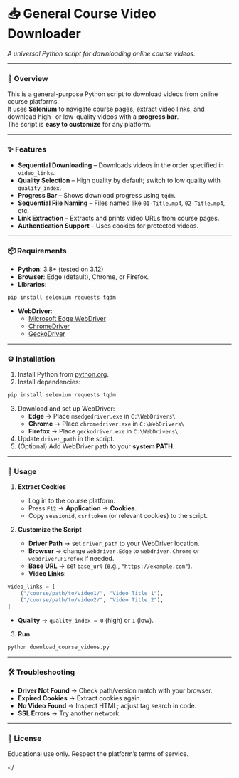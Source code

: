 # 📥 General Course Video Downloader
*A universal Python script for downloading online course videos.*

---

### 📌 Overview
This is a general-purpose Python script to download videos from online course platforms.  
It uses **Selenium** to navigate course pages, extract video links, and download high- or low-quality videos with a **progress bar**.  
The script is **easy to customize** for any platform.

---

### ✨ Features
- **Sequential Downloading** – Downloads videos in the order specified in `video_links`.
- **Quality Selection** – High quality by default; switch to low quality with `quality_index`.
- **Progress Bar** – Shows download progress using `tqdm`.
- **Sequential File Naming** – Files named like `01-Title.mp4`, `02-Title.mp4`, etc.
- **Link Extraction** – Extracts and prints video URLs from course pages.
- **Authentication Support** – Uses cookies for protected videos.

---

### 📦 Requirements
- **Python**: 3.8+ (tested on 3.12)
- **Browser**: Edge (default), Chrome, or Firefox.
- **Libraries**:

```bash
pip install selenium requests tqdm
```

- **WebDriver**:  
  - [Microsoft Edge WebDriver](https://developer.microsoft.com/en-us/microsoft-edge/tools/webdriver/)  
  - [ChromeDriver](https://googlechromelabs.github.io/chromedriver/)  
  - [GeckoDriver](https://github.com/mozilla/geckodriver/releases)  

---

### ⚙️ Installation
1. Install Python from [python.org](https://www.python.org/).
2. Install dependencies:

```bash
pip install selenium requests tqdm
```

3. Download and set up WebDriver:
   - **Edge** → Place `msedgedriver.exe` in `C:\WebDrivers\`
   - **Chrome** → Place `chromedriver.exe` in `C:\WebDrivers\`
   - **Firefox** → Place `geckodriver.exe` in `C:\WebDrivers\`
4. Update `driver_path` in the script.  
5. (Optional) Add WebDriver path to your **system PATH**.

---

### 🚀 Usage
1. **Extract Cookies**  
   - Log in to the course platform.  
   - Press `F12` → **Application** → **Cookies**.  
   - Copy `sessionid`, `csrftoken` (or relevant cookies) to the script.

2. **Customize the Script**  
   - **Driver Path** → set `driver_path` to your WebDriver location.  
   - **Browser** → change `webdriver.Edge` to `webdriver.Chrome` or `webdriver.Firefox` if needed.  
   - **Base URL** → set `base_url` (e.g., `"https://example.com"`).  
   - **Video Links**:

```python
video_links = [
    ("/course/path/to/video1/", "Video Title 1"),
    ("/course/path/to/video2/", "Video Title 2"),
]
```

   - **Quality** → `quality_index = 0` (high) or `1` (low).

3. **Run**

```bash
python download_course_videos.py
```

---

### 🛠 Troubleshooting
- **Driver Not Found** → Check path/version match with your browser.
- **Expired Cookies** → Extract cookies again.
- **No Video Found** → Inspect HTML; adjust tag search in code.
- **SSL Errors** → Try another network.

---

### 📜 License
Educational use only. Respect the platform’s terms of service.


</

